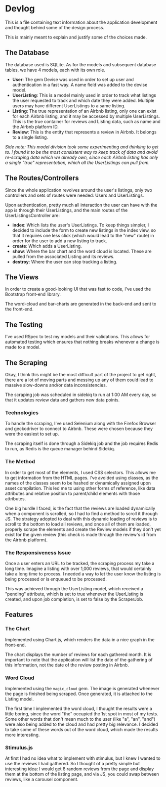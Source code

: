 # Devlog

This is a file containing text information about the application development and thought behind some of the design process.

This is mainly meant to explain and justify some of the choices made.

## The Database

The database used is SQLite. As for the models and subsequent database tables, we have 4 models, each with its own role.

- **User**: The gem Devise was used in order to set up user and authentication in a fast way. A name field was added to the devise model.
- **UserListing**: This is a model mainly used in order to track what listings the user requested to track and which date they were added. Multiple users may have different UserListings to a same listing.
- **Listing**: The true representation of an Airbnb listing, only one can exist for each Airbnb listing, and it may be accessed by multiple UserListings. This is the true container for reviews and Listing data, such as name and the Airbnb platform ID.
- **Review**: This is the entity that represents a review in Airbnb. It belongs to a single listing.

*Side note: This model division took some experimenting and thinking to get to. I found it to be the most consistent way to keep track of data and avoid re-scraping data which we already own, since each Airbnb listing has only a single "true" representation, which all the UserListings can pull from.*

## The Routes/Controllers

Since the whole application revolves around the user's listings, only two controllers and sets of routes were needed: Users and UserListings.

Upon authentication, pretty much all interaction the user can have with the app is through their UserListings, and the main routes of the UserListingsController are:

- **index**: Which lists the user's UserListings. To keep things simpler, I decided to include the form to create new listings in the index view, so that it requires one less click (which would lead to the "new" route) in order for the user to add a new listing to track.
- **create**: Which adds a UserListing.
- **show**: Where the bar chart and the word cloud is located. These are pulled from the associated Listing and its reviews.
- **destroy**: Where the user can stop tracking a listing.

## The Views

In order to create a good-looking UI that was fast to code, I've used the Bootstrap front-end library.

The word-cloud and bar-charts are generated in the back-end and sent to the front-end.

## The Testing

I've used RSpec to test my models and their validations. This allows for automated testing which ensures that nothing breaks whenever a change is made to a model.

## The Scraping

Okay, I think this might be the most difficult part of the project to get right, there are a lot of moving parts and messing up any of them could lead to massive slow-downs and/or data inconsistencies.

The scraping job was scheduled in sidekiq to run at 1:00 AM every day, so that it updates review data and gathers new data points.

### Technologies

To handle the scraping, I've used Selenium along with the Firefox Browser and geckodriver to connect to Airbnb. These were chosen because they were the easiest to set up.

The scraping itself is done through a Sidekiq job and the job requires Redis to run, as Redis is the queue manager behind Sidekiq.

### The Method

In order to get most of the elements, I used CSS selectors. This allows me to get information from the HTML pages. I've avoided using classes, as the names of the classes seem to be hashed or dynamically assigned upon asset compilation. This led me to using other forms of reference, like data attributes and relative position to parent/child elements with those attributes.

One big hurdle I faced, is the fact that the reviews are loaded dynamically when a component is scrolled, so I had to find a method to scroll it through JS. The strategy adopted to deal with this dynamic loading of reviews is to scroll to the bottom to load all reviews, and once all of them are loaded, properly scrape the elements and create the Review models if they don't yet exist for the given review (this check is made through the review's id from the Airbnb platform).

### The Responsiveness Issue

Once a user enters an URL to be tracked, the scraping process my take a long time. Imagine a listing with over 1,000 reviews, that would certainly take a long time to process. I needed a way to let the user know the listing is being processed or is enqueued to be processed.

This was achieved through the UserListing model, which received a "pending" attribute, which is set to true whenever the UserListing is created, and upon job completion, is set to false by the ScraperJob. 

## Features

### The Chart

Implemented using Chart.js, which renders the data in a nice graph in the front-end.

The chart displays the number of reviews for each gathered month. It is important to note that the application will list the date of the gathering of this information, not the date of the review posting in Airbnb.

### Word Cloud

Implemented using the `magic_cloud` gem. The image is generated whenever the page is finished being scraped. Once generated, it is attached to the Listing model.

The first time I implemented the word cloud, I thought the results were a little boring, since the word "the" occupied the 1st spot in most of my tests. Some other words that don't mean much to the user (like "a", "an", "and") were also being added to the cloud and had pretty big relevance. I decided to take some of these words out of the word cloud, which made the results more interesting.

### Stimulus.js

At first I had no idea what to implement with stimulus, but I knew I wanted to use the reviews I had gathered. So I thought of a pretty simple but interesting idea: I would get 8 random reviews from the page and display them at the bottom of the listing page, and via JS, you could swap between reviews, like a carousel component.

